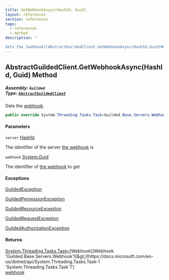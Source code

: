 ```yaml
---
title: GetWebhookAsync(HashId, Guid)
layout: references
section: references
tags:
  - references
  - method
description: "

Gets the [webhook](AbstractGuildedClient.GetWebhookAsync(HashId,Guid)#Guilded.AbstractGuildedClient.GetWebhookAsync(Guilded.Base.HashId,Guid).webhook 'Guilded.AbstractGuildedClient.GetWebhookAsync(Guilded.Base.HashId, Guid).webhook')."
---
```


## AbstractGuildedClient.GetWebhookAsync(HashId, Guid) Method
##### **Assembly:** `Guilded`<br/>**Type:** [`AbstractGuildedClient`](AbstractGuildedClient 'Guilded.AbstractGuildedClient')

Gets the [webhook](AbstractGuildedClient.GetWebhookAsync(HashId,Guid)#Guilded.AbstractGuildedClient.GetWebhookAsync(Guilded.Base.HashId,Guid).webhook 'Guilded.AbstractGuildedClient.GetWebhookAsync(Guilded.Base.HashId, Guid).webhook').

```csharp
public override System.Threading.Tasks.Task<Guilded.Base.Servers.Webhook> GetWebhookAsync(Guilded.Base.HashId server, Guid webhook);
```
#### Parameters

<a name='Guilded.AbstractGuildedClient.GetWebhookAsync(Guilded.Base.HashId,Guid).server'></a>

`server` [HashId](HashId 'Guilded.Base.HashId')

The identifier of the server [the webhook](Webhook 'Guilded.Base.Servers.Webhook') is

<a name='Guilded.AbstractGuildedClient.GetWebhookAsync(Guilded.Base.HashId,Guid).webhook'></a>

`webhook` [System.Guid](https://docs.microsoft.com/en-us/dotnet/api/System.Guid 'System.Guid')

The identifier of [the webhook](Webhook 'Guilded.Base.Servers.Webhook') to get

#### Exceptions

[GuildedException](GuildedException 'Guilded.Base.GuildedException')

[GuildedPermissionException](GuildedPermissionException 'Guilded.Base.GuildedPermissionException')

[GuildedResourceException](GuildedResourceException 'Guilded.Base.GuildedResourceException')

[GuildedRequestException](GuildedRequestException 'Guilded.Base.GuildedRequestException')

[GuildedAuthorizationException](GuildedAuthorizationException 'Guilded.Base.GuildedAuthorizationException')

#### Returns
[System.Threading.Tasks.Task&lt;](https://docs.microsoft.com/en-us/dotnet/api/System.Threading.Tasks.Task-1 'System.Threading.Tasks.Task`1')[Webhook](Webhook 'Guilded.Base.Servers.Webhook')[&gt;](https://docs.microsoft.com/en-us/dotnet/api/System.Threading.Tasks.Task-1 'System.Threading.Tasks.Task`1')  
[webhook](AbstractGuildedClient.GetWebhookAsync(HashId,Guid)#Guilded.AbstractGuildedClient.GetWebhookAsync(Guilded.Base.HashId,Guid).webhook 'Guilded.AbstractGuildedClient.GetWebhookAsync(Guilded.Base.HashId, Guid).webhook')